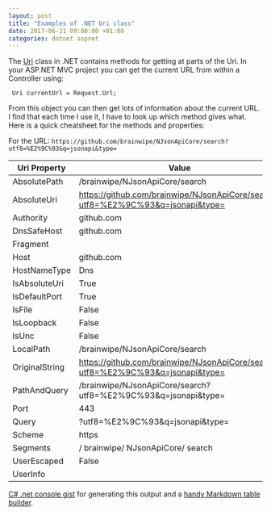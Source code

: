 ```yaml
---
layout: post
title: "Examples of .NET Uri class"
date: 2017-06-21 09:00:00 +01:00
categories: dotnet aspnet
---
```

The [Uri](https://msdn.microsoft.com/en-us/library/system.uri.aspx/) class in .NET contains methods for getting at parts of the Uri. In your ASP.NET MVC project you can get the current URL from within a Controller using:

     Uri currentUrl = Request.Url;

From this object you can then get lots of information about the current URL. I find that each time I use it, I have to look up which method gives what. Here is a quick cheatsheet for the methods and properties:

For the URL: `https://github.com/brainwipe/NJsonApiCore/search?utf8=%E2%9C%93&q=jsonapi&type=`

| Uri Property   | Value                                                                           |
|----------------|---------------------------------------------------------------------------------|
| AbsolutePath   | /brainwipe/NJsonApiCore/search                                                  |
| AbsoluteUri    | https://github.com/brainwipe/NJsonApiCore/search?utf8=%E2%9C%93&q=jsonapi&type= |
| Authority      | github.com                                                                      |
| DnsSafeHost    | github.com                                                                      |
| Fragment       |                                                                                 |
| Host           | github.com                                                                      |
| HostNameType   | Dns                                                                             |
| IsAbsoluteUri  | True                                                                            |
| IsDefaultPort  | True                                                                            |
| IsFile         | False                                                                           |
| IsLoopback     | False                                                                           |
| IsUnc          | False                                                                           |
| LocalPath      | /brainwipe/NJsonApiCore/search                                                  |
| OriginalString | https://github.com/brainwipe/NJsonApiCore/search?utf8=%E2%9C%93&q=jsonapi&type= |
| PathAndQuery   | /brainwipe/NJsonApiCore/search?utf8=%E2%9C%93&q=jsonapi&type=                   |
| Port           | 443                                                                             |
| Query          | ?utf8=%E2%9C%93&q=jsonapi&type=                                                 |
| Scheme         | https                                                                           |
| Segments       | / brainwipe/ NJsonApiCore/ search                                               |
| UserEscaped    | False                                                                           |
| UserInfo       |                                                                                 |

[C# .net console gist](https://gist.github.com/brainwipe/845a24fe773186b318a91e51b8b2a916) for generating this output and a [handy Markdown table builder](http://www.tablesgenerator.com/markdown_tables#).